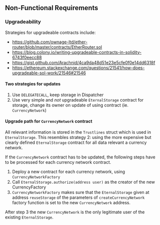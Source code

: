 ## Non-Functional Requirements

### Upgradeability

Strategies for upgradeable contracts include:

* https://github.com/ownage-ltd/ether-router/blob/master/contracts/EtherRouter.sol
* https://blog.colony.io/writing-upgradeable-contracts-in-solidity-6743f0eecc88
* https://gist.github.com/Arachnid/4ca9da48d51e23e5cfe0f0e14dd6318f
* https://ethereum.stackexchange.com/questions/21541/how-does-upgradeable-sol-work/21546#21546

#### Two strategies for updates

1. Use `DELEGATECALL`, keep storage in Dispatcher
2. Use very simple and _not_ upgradeable `EternalStorage` contract for storage, change its owner on update of using contract (ie. `CurrencyNetwork`)

#### Upgrade path for `CurrencyNetwork` contract

All relevant information is stored in the `Trustlines` struct which is used in `EternalStorage`.
This resembles strategy 2: using the more expensive but clearly defined `EternalStorage` contract for all data relevant a currency network.

If the `CurrencyNetwork` contract has to be updated, the following steps have to be processed for each currency network contract.

1. Deploy a new contract for each currency network, using `CurrencyNetworkFactory`
2. Call `EternalStorage.authorize(address user)` as the creator of the new CurrencyFactory
3. `CurrencyNetworkFactory` makes sure that the `EternalStorage` given at address `reuseStorage` of the parameters of `createCurrencyNetwork` factory function is set to the new `CurrencyNetwork` address.

After step 3 the new `CurrencyNetwork` is the only legitimate user of the existing `EternalStorage`.